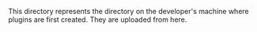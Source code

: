 This directory represents the directory on the developer's machine where plugins are first created. They are uploaded from here.
